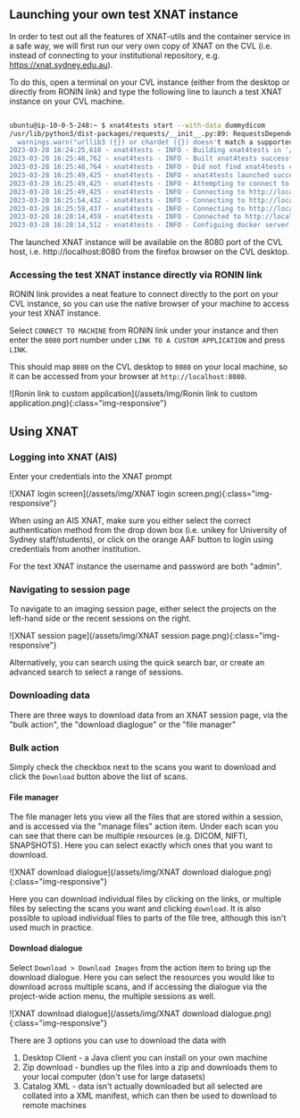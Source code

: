 ---
---

## Launching your own test XNAT instance

In order to test out all the features of XNAT-utils and the container service in a
safe way, we will first run our very own copy of XNAT on the CVL (i.e. instead of
connecting to your institutional repository, e.g. https://xnat.sydney.edu.au).

To do this, open a terminal on your CVL instance (either from the desktop or directly
from RONIN link) and type the following line to launch a test XNAT instance
on your CVL machine.

```bash

ubuntu@ip-10-0-5-248:~ $ xnat4tests start --with-data dummydicom
/usr/lib/python3/dist-packages/requests/__init__.py:89: RequestsDependencyWarning: urllib3 (1.26.15) or chardet (3.0.4) doesn't match a supported version!
  warnings.warn("urllib3 ({}) or chardet ({}) doesn't match a supported "
2023-03-28 16:24:25,610 - xnat4tests - INFO - Building xnat4tests in '/home/ubuntu/.xnat4tests/build' directory
2023-03-28 16:25:48,762 - xnat4tests - INFO - Built xnat4tests successfully
2023-03-28 16:25:48,764 - xnat4tests - INFO - Did not find xnat4tests container, relaunching
2023-03-28 16:25:49,425 - xnat4tests - INFO - xnat4tests launched successfully
2023-03-28 16:25:49,425 - xnat4tests - INFO - Attempting to connect to http://localhost:8080
2023-03-28 16:25:49,425 - xnat4tests - INFO - Connecting to http://localhost:8080 as 'admin'
2023-03-28 16:25:54,432 - xnat4tests - INFO - Connecting to http://localhost:8080 as 'admin'
2023-03-28 16:25:59,437 - xnat4tests - INFO - Connecting to http://localhost:8080 as 'admin'
2023-03-28 16:28:14,459 - xnat4tests - INFO - Connected to http://localhost:8080 successfully
2023-03-28 16:28:14,512 - xnat4tests - INFO - Configuing docker server for container service
```

The launched XNAT instance will be available on the 8080 port of the CVL host, i.e.
http://localhost:8080 from the firefox browser on the CVL desktop.

### Accessing the test XNAT instance directly via RONIN link

RONIN link provides a neat feature to connect directly to the port on your CVL instance,
so you can use the native browser of your machine to access your test XNAT instance.

Select `CONNECT TO MACHINE` from RONIN link under your instance and then enter the `8080`
port number under `LINK TO A CUSTOM APPLICATION` and press `LINK`.

This should map `8080` on the CVL desktop to `8080` on your local machine, so it can
be accessed from your browser at `http://localhost:8080`.

![Ronin link to custom application](/assets/img/Ronin link to custom application.png){:class="img-responsive"}


## Using XNAT

### Logging into XNAT (AIS)

Enter your credentials into the XNAT prompt

![XNAT login screen](/assets/img/XNAT login screen.png){:class="img-responsive"}

When using an AIS XNAT, make sure you either select the correct authentication method from the 
drop down box (i.e. unikey for University of Sydney staff/students), or click on the
orange AAF button to login using credentials from another institution.

For the text XNAT instance the username and password are both "admin".

### Navigating to session page

To navigate to an imaging session page, either select the projects on the left-hand
side or the recent sessions on the right.

![XNAT session page](/assets/img/XNAT session page.png){:class="img-responsive"}

Alternatively, you can search using the quick search bar, or create an advanced search
to select a range of sessions.

### Downloading data

There are three ways to download data from an XNAT session page, via the "bulk action", the "download diaglogue" or the "file manager"

### Bulk action

Simply check the checkbox next to the scans you want to download and click the `Download` button above the list of scans.

#### File manager

The file manager lets you view all the files that are stored within a session, and is accessed via the "manage files" action item. Under each scan you can see that there can be multiple resources (e.g. DICOM, NIFTI, SNAPSHOTS). Here you can select exactly which ones that you want to download.

![XNAT download dialogue](/assets/img/XNAT download dialogue.png){:class="img-responsive"}

Here you can download individual files by clicking on the links, or multiple files by
selecting the scans you want and clicking `download`. It is also possible to upload
individual files to parts of the file tree, although this isn't used much in practice.

#### Download dialogue

Select `Download > Download Images` from the action item to bring up the download dialogue.
Here you can select the resources you would like to download across multiple scans,
and if accessing the dialogue via the project-wide action menu, the multiple sessions
as well.

![XNAT download dialogue](/assets/img/XNAT download dialogue.png){:class="img-responsive"}

There are 3 options you can use to download the data with

1. Desktop Client - a Java client you can install on your own machine
2. Zip download - bundles up the files into a zip and downloads them to your local computer (don't use for large datasets)
3. Catalog XML - data isn't actually downloaded but all selected are collated into a XML manifest, which can then be used to download to remote machines
